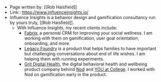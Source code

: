 - Page written by: [[Rob Haisfield]]
- Link:: https://www.influenceinsights.io/
- Influence Insights is a behavior design and gamification consultancy run by yours truly, [[Rob Haisfield]].
    - With Influence Insights, my recent clients include:
        - [Fabriq](https://www.ourfabriq.com/), a personal CRM for improving your social wellness.  I am working with them on gamification, user goal orientation, onboarding, and more.
        - [Legacy Foundry](https://legacyfoundry.net/) is a product that helps families to have important but challenging conversations about end of life wishes.  I am helping them with running experiments.
        - [Grit Digital Health](https://www.gritdigitalhealth.com/), the digital behavioral health and wellbeing product company behind [Nod](https://www.gritdigitalhealth.com/products/nod) and [YOU at College](https://youatcollege.com/).  I worked with Nod on gamification early in the product.
